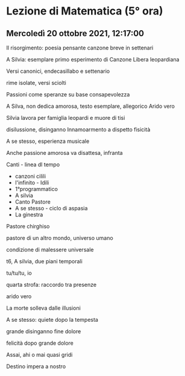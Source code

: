 # Lezione di Matematica (5° ora)
## Mercoledì 20 ottobre 2021, 12:17:00


Il risorgimento: poesia pensante
canzone breve in settenari

A Silvia: esemplare
primo esperimento di Canzone Libera leopardiana


Versi canonici, endecasillabo e settenario

rime isolate, versi sciolti


Passioni come speranze su base consapevolezza 


A Silva, non dedica amorosa, testo esemplare, allegorico Arido vero


Silvia lavora per famiglia leopardi e muore di tisi
 
 disilussione, disinganno
Innamoarmento a dispetto fisicità


A se stesso, esperienza musicale 

Anche passione amorosa va disattesa, infranta


Canti - linea dl tempo

* canzoni cilili
* l'infinito - Idili
* 1°programmatico
* A silvia
* Canto Pastore
* A se stesso - ciclo di aspasia
* La ginestra

Pastore chirghiso

pastore di un altro mondo, universo umano

condizione di malessere universale



t6, A silvia, due piani temporali

tu/tu/tu, io

quarta strofa: raccordo tra presenze



arido vero



La morte solleva dalle illusioni


A se stesso: quiete dopo la tempesta

grande disinganno
fine dolore

felicità dopo grande dolore


Assai, ahi o mai 
quasi gridi 


Destino impera a nostro
<!--stackedit_data:
eyJoaXN0b3J5IjpbNjczNTY1NDcxLDU3MzY1MTM2NSw5MDk4OT
Y1OThdfQ==
-->